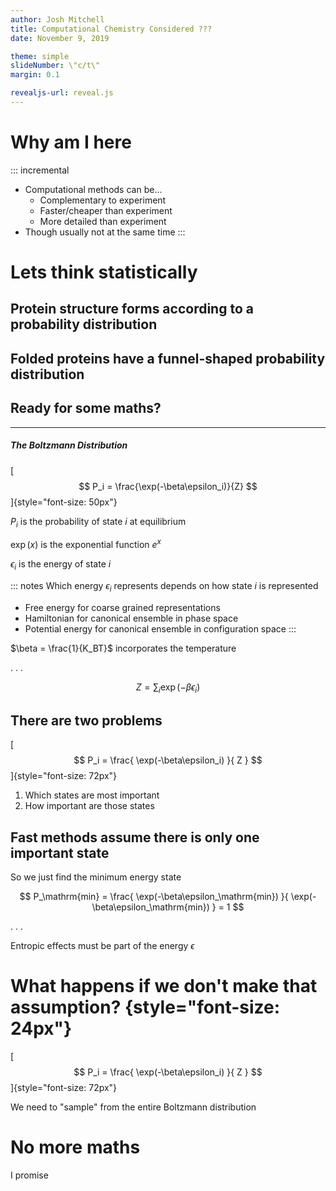 ```yaml
---
author: Josh Mitchell
title: Computational Chemistry Considered ???
date: November 9, 2019

theme: simple
slideNumber: \"c/t\"
margin: 0.1

revealjs-url: reveal.js
---
```

# Why am I here
::: incremental
- Computational methods can be...
    - Complementary to experiment
    - Faster/cheaper than experiment
    - More detailed than experiment
- Though usually not at the same time
:::

# Lets think statistically

## Protein structure forms according to a probability distribution

## Folded proteins have a funnel-shaped probability distribution

## Ready for some maths?

----

##### The Boltzmann Distribution

[$$
    P_i = \frac{\exp(-\beta\epsilon_i)}{Z}
$$]{style="font-size: 50px"}

$P_i$ is the probability of state $i$ at equilibrium

$\exp(x)$ is the exponential function $e^x$

$\epsilon_i$ is the energy of state $i$

::: notes
Which energy $\epsilon_i$ represents depends on how state $i$ is represented
- Free energy for coarse grained representations
- Hamiltonian for canonical ensemble in phase space
- Potential energy for canonical ensemble in configuration space
:::

$\beta = \frac{1}{K_BT}$ incorporates the temperature

. . .

$$
    Z = \sum_{i}\exp(-\beta\epsilon_i)
$$

## There are two problems

[$$
    P_i = \frac{
        \exp(-\beta\epsilon_i)
    }{
        Z
    }
$$]{style="font-size: 72px"}

1. Which states are most important
2. How important are those states

## Fast methods assume there is only one important state

So we just find the minimum energy state

$$
    P_\mathrm{min} = \frac{
        \exp(-\beta\epsilon_\mathrm{min})
    }{
        \exp(-\beta\epsilon_\mathrm{min})
    } = 1
$$

. . .

Entropic effects must be part of the energy $\epsilon$

# What happens if we don't make that assumption? {style="font-size: 24px"}

[$$
    P_i = \frac{
        \exp(-\beta\epsilon_i)
    }{
        Z
    }
$$]{style="font-size: 72px"}

We need to "sample" from the entire Boltzmann distribution

# No more maths

I promise
